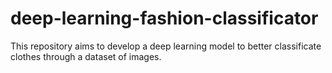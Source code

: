 # deep-learning-fashion-classificator

This repository aims to develop a deep learning model to better classificate clothes through a dataset of images.
